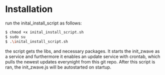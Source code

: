 # Installation

run the inital_install_script as follows:

``` bash
$ chmod +x inital_install_script.sh
$ sudo su
$ .\inital_install_script.sh
```

the script gets the libs, and necessary packages. It starts the init_zwave as a service and furthermore it enables an update service with crontab, which pulls the newest updates everynight from this git repo.
After this script is ran, the init_zwave.js will be autostarted on startup. 
